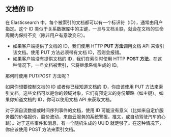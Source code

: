## 文档的 ID

在 Elasticsearch 中，每个被索引的文档都可以有一个标识符（ID），通常由用户指定。这个 ID 类似于关系数据库中的主键，一旦与文档关联，就会在文档的生命周期内保持不变（除非用户有意改变它）。

- 如果客户端提供了文档的 ID，我们使用 HTTP **PUT 方法**调用文档 API 来索引该文档。使用 PUT 方法必须带有文档 ID，否则会报错。
- 如果客户端没有提供文档的 ID，我们在索引时使用 HTTP **POST 方法**。在这种情况下，一旦文档被索引，它将继承系统生成的 ID。

那何时使用 PUT/POST 方法呢？

如果你想要控制文档的 ID 或者你已经知道文档的 ID，你应该使用 PUT 方法来索引文档。这些文档可以是你的领域对象，它们有预定义的身份策略（如主键）。如果你知道文档的 ID，你可以使用文档 API 来获取文档。

对于源自流数据或时间序列事件的文档，使用 ID 可能没有意义（比如来自定价服务器的价格报价，股价波动，来自云服务的系统警报，推文，或自动驾驶汽车的心跳）。对于这些事件和消息，有一个随机生成的 UUID 就足够了。在这种情况下，你应该使用 POST 方法来索引文档。
